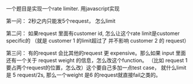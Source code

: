 一个题目是实现一个rate limiter. 用javascript实现

第一问： 2秒之内只能发5个request， 怎么limit 

第二问： 如果request 里面有customer id, 怎么让这个rate limit是customer specific的
（就是 customer 1 的limit超过了 并不影响 customer 2 的 request） 

第三问： 有的request 会比其他的request 更 expensive。那么如果 input 里面还有一个关于 request weight 的信息，怎么改这个function。
（比如 request 1 要占两个request的位置，怎么改）这个要自己多加一点test case， 就什么limit是 5 request/2s, 那么一个weight 是6 的request就直接fail之类的。
